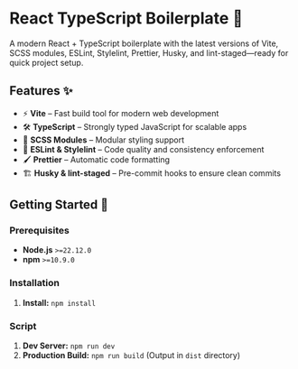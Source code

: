 # React TypeScript Boilerplate 🚀

A modern React + TypeScript boilerplate with the latest versions of Vite, SCSS modules, ESLint, Stylelint, Prettier, Husky, and lint-staged—ready for quick project setup.

## Features ✨

- ⚡ **Vite** – Fast build tool for modern web development
- 🛠 **TypeScript** – Strongly typed JavaScript for scalable apps
- 💅 **SCSS Modules** – Modular styling support
- 🎯 **ESLint & Stylelint** – Code quality and consistency enforcement
- 🖌 **Prettier** – Automatic code formatting
- 🏗 **Husky & lint-staged** – Pre-commit hooks to ensure clean commits

## Getting Started 🚀

### Prerequisites

- **Node.js** `>=22.12.0`
- **npm** `>=10.9.0`

### Installation

1. **Install:** `npm install`

### Script

1. **Dev Server:** `npm run dev`
2. **Production Build:** `npm run build` (Output in `dist` directory)
